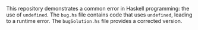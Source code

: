 This repository demonstrates a common error in Haskell programming: the use of `undefined`. The `bug.hs` file contains code that uses `undefined`, leading to a runtime error.  The `bugSolution.hs` file provides a corrected version.